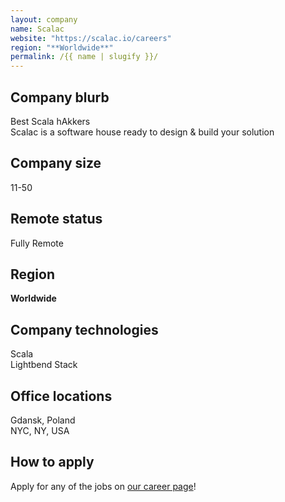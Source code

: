 ```yaml
---
layout: company
name: Scalac
website: "https://scalac.io/careers"
region: "**Worldwide**"
permalink: /{{ name | slugify }}/
---
```


## Company blurb

Best Scala hAkkers  
Scalac is a software house ready to design & build your solution

## Company size

11-50

## Remote status

Fully Remote

## Region

**Worldwide**


## Company technologies

Scala  
Lightbend Stack

## Office locations

Gdansk, Poland  
NYC, NY, USA

## How to apply

Apply for any of the jobs on [our career page](https://scalac.io/careers/)!